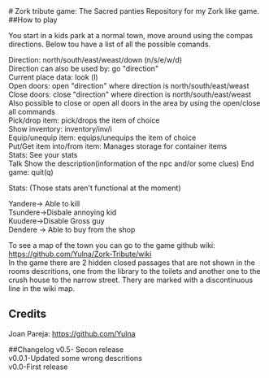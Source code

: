 <snippet>
  <content>
# Zork tribute game: The Sacred panties
Repository for my Zork like game.
##How to play


You start in a kids park at a normal town, move around using the compas directions.
Below tou have a list of all the possible comands.

Direction: north/south/east/weast/down (n/s/e/w/d)  
Direction can also be used by: go "direction"   
Current place data: look (l)  
Open doors: open "direction" where direction is north/south/east/weast  
Close doors: close "direction" where direction is north/south/east/weast    
Also possible to close or open all doors in the area by using the open/close all commands   
Pick/drop item: pick/drops the item of choice   
Show inventory: inventory/inv/i  
Equip/unequip item: equips/unequips the item of choice   
Put/Get item into/from item: Manages storage for container items   
Stats: See your stats  
Talk <Npc> Show the description(information of the npc and/or some clues)
End game: quit(q)  



Stats: (Those stats aren't functional at the moment)  

Yandere-> Able to kill   
Tsundere->Disbale annoying kid  
Kuudere->Disable Gross guy  
Dendere -> Able to buy from the shop  

To see a map of the town you can go to the game github wiki: https://github.com/Yulna/Zork-Tribute/wiki  
In the game there are 2 hidden closed passages that are not shown in the rooms descritions, one from the library to the toilets and another one to the crush house to the narrow street. Thery are marked with a discontinuous line in the wiki map.

## Credits
Joan Pareja: https://github.com/Yulna

##Changelog
v0.5- Secon release    
v0.0.1-Updated some wrong descritions    
v0.0-First release
</content>
  <tabTrigger></tabTrigger>
</snippet>
